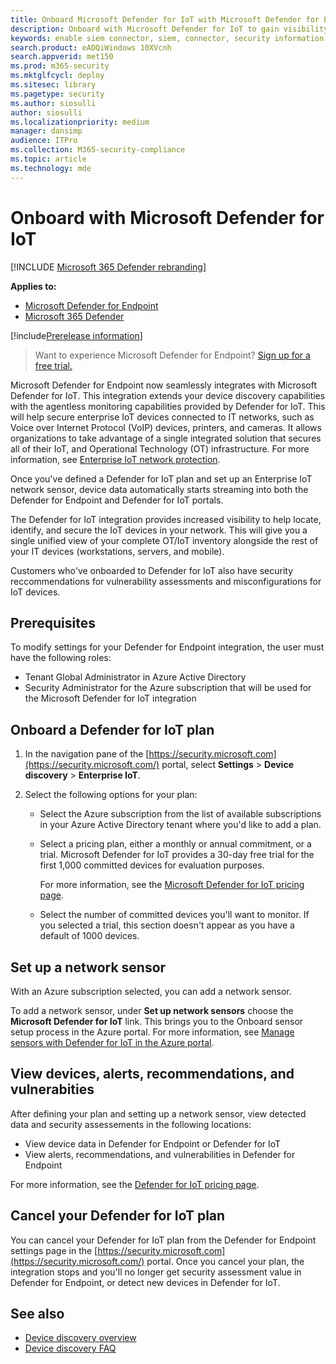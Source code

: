 ```yaml
---
title: Onboard Microsoft Defender for IoT with Microsoft Defender for Endpoint
description: Onboard with Microsoft Defender for IoT to gain visibility and security assessments focused on IoT devices.
keywords: enable siem connector, siem, connector, security information and events
search.product: eADQiWindows 10XVcnh
search.appverid: met150
ms.prod: m365-security
ms.mktglfcycl: deploy
ms.sitesec: library
ms.pagetype: security
ms.author: siosulli
author: siosulli
ms.localizationpriority: medium
manager: dansimp
audience: ITPro
ms.collection: M365-security-compliance
ms.topic: article
ms.technology: mde
---
```


# Onboard with Microsoft Defender for IoT

[!INCLUDE [Microsoft 365 Defender rebranding](../../includes/microsoft-defender.md)]

**Applies to:**

- [Microsoft Defender for Endpoint](https://go.microsoft.com/fwlink/?linkid=2154037)
- [Microsoft 365 Defender](https://go.microsoft.com/fwlink/?linkid=2118804)

[!include[Prerelease information](../../includes/prerelease.md)]

> Want to experience Microsoft Defender for Endpoint? [Sign up for a free trial.](https://signup.microsoft.com/create-account/signup?products=7f379fee-c4f9-4278-b0a1-e4c8c2fcdf7e&ru=https://aka.ms/MDEp2OpenTrial?ocid=docs-wdatp-enablesiem-abovefoldlink)

Microsoft Defender for Endpoint now seamlessly integrates with Microsoft Defender for IoT. This integration extends your device discovery capabilities with the agentless monitoring capabilities provided by Defender for IoT. This will help secure enterprise IoT devices connected to IT networks, such as Voice over Internet Protocol (VoIP) devices, printers, and cameras. It allows organizations to take advantage of a single integrated solution that secures all of their IoT, and Operational Technology (OT) infrastructure. For more information, see [Enterprise IoT network protection](/azure/defender-for-iot/organizations/overview-eiot).

Once you've defined a Defender for IoT plan and set up an Enterprise IoT network sensor, device data automatically starts streaming into both the Defender for Endpoint and Defender for IoT portals. 

The Defender for IoT integration provides increased visibility to help locate, identify, and secure the IoT devices in your network. This will give you a single unified view of your complete OT/IoT inventory alongside the rest of your IT devices (workstations, servers, and mobile).

Customers who've onboarded to Defender for IoT also have security reccommendations for vulnerability assessments and misconfigurations for IoT devices.

## Prerequisites

To modify settings for your Defender for Endpoint integration, the user must have the following roles:

- Tenant Global Administrator in Azure Active Directory
- Security Administrator for the Azure subscription that will be used for the Microsoft Defender for IoT integration

## Onboard a Defender for IoT plan

1. In the navigation pane of the [https://security.microsoft.com](https://security.microsoft.com/) portal, select **Settings** \> **Device discovery** \> **Enterprise IoT**.

1. Select the following options for your plan:

   - Select the Azure subscription from the list of available subscriptions in your Azure Active Directory tenant where you'd like to add a plan.

   - Select a pricing plan, either a monthly or annual commitment, or a trial. Microsoft Defender for IoT provides a 30-day free trial for the first 1,000 committed devices for evaluation purposes.

      For more information, see the [Microsoft Defender for IoT pricing page](https://azure.microsoft.com/pricing/details/iot-defender/).
   
   - Select the number of committed devices you'll want to monitor. If you selected a trial, this section doesn't appear as you have a default of 1000 devices.

## Set up a network sensor

With an Azure subscription selected, you can add a network sensor.

To add a network sensor, under **Set up network sensors** choose the **Microsoft Defender for IoT** link. This brings you to the Onboard sensor setup process in the Azure portal. For more information, see [Manage sensors with Defender for IoT in the Azure portal](/azure/defender-for-iot/organizations/how-to-manage-sensors-on-the-cloud).

## View devices, alerts, recommendations, and vulnerabities

After defining your plan and setting up a network sensor, view detected data and security assessements in the following locations:

- View device data in Defender for Endpoint or Defender for IoT
- View alerts, recommendations, and vulnerabilities in Defender for Endpoint

For more information, see the [Defender for IoT pricing page](https://azure.microsoft.com/en-gb/pricing/details/iot-defender/). 

## Cancel your Defender for IoT plan

You can cancel your Defender for IoT plan from the Defender for Endpoint settings page in the [https://security.microsoft.com](https://security.microsoft.com/) portal. Once you cancel your plan, the integration stops and you'll no longer get security assessment value in Defender for Endpoint, or detect new devices in Defender for IoT.

## See also

- [Device discovery overview](configure-device-discovery.md)
- [Device discovery FAQ](device-discovery-faq.md)
